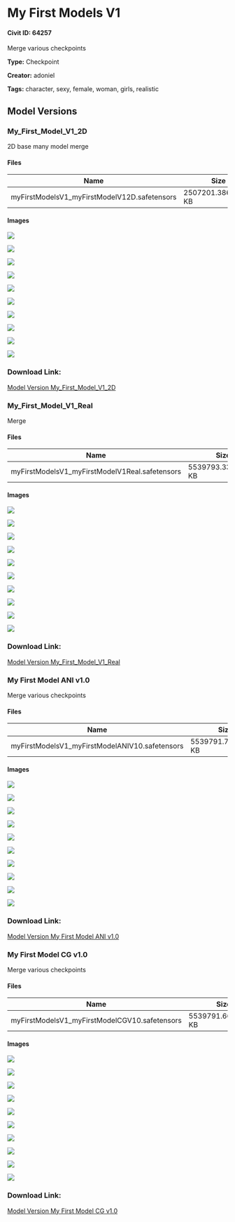 # My First Models V1

#### Civit ID: 64257

<p>Merge various checkpoints</p>

**Type:** Checkpoint

**Creator:** adoniel

**Tags:** character, sexy, female, woman, girls, realistic

## Model Versions

### My_First_Model_V1_2D

<p>2D base many model merge</p>

#### Files

| Name | Size | Type | Format | Download Url | AutoV1 | AutoV2 | SHA256 | CRC32 | BLAKE3 |
| --- | --- | --- | --- | --- | --- | --- | --- | --- | --- |
| myFirstModelsV1_myFirstModelV12D.safetensors | 2507201.38671875 KB | Model | SafeTensor | https://civitai.com/api/download/models/86938 | 6E7A3A2B | 9FC7629E47 | 9FC7629E474F8997155C451066D5D82F7391558830886741D1F57045AFA4D95A | 97F4F8FE | 12D256DAB948B202690EA84A325A490EFFC930C5A104DFB57486F69FF9FEFB1E |

#### Images

<p><img src="https://image.civitai.com/xG1nkqKTMzGDvpLrqFT7WA/7e349c40-4c07-4dee-8586-7c95dcd8dfd8/width=450/992234.jpeg" /></p>

<p><img src="https://image.civitai.com/xG1nkqKTMzGDvpLrqFT7WA/b1e1a2f0-916e-47b3-a6bc-8f8f5ee356a8/width=450/992235.jpeg" /></p>

<p><img src="https://image.civitai.com/xG1nkqKTMzGDvpLrqFT7WA/835f3942-98bf-4be2-a259-c2536f7958d9/width=450/992239.jpeg" /></p>

<p><img src="https://image.civitai.com/xG1nkqKTMzGDvpLrqFT7WA/6eb57497-7075-4f53-8116-aa78ba0335bf/width=450/992237.jpeg" /></p>

<p><img src="https://image.civitai.com/xG1nkqKTMzGDvpLrqFT7WA/82824fde-7d36-4ece-8190-780313c46015/width=450/992238.jpeg" /></p>

<p><img src="https://image.civitai.com/xG1nkqKTMzGDvpLrqFT7WA/a8cd98ab-0423-4288-9811-8b3a643f3f5c/width=450/992240.jpeg" /></p>

<p><img src="https://image.civitai.com/xG1nkqKTMzGDvpLrqFT7WA/27942c92-3e39-4205-9377-aa4a314ced49/width=450/992241.jpeg" /></p>

<p><img src="https://image.civitai.com/xG1nkqKTMzGDvpLrqFT7WA/4861d7ac-51db-4500-a81e-d942711cfd4c/width=450/992242.jpeg" /></p>

<p><img src="https://image.civitai.com/xG1nkqKTMzGDvpLrqFT7WA/41e5d25f-bb84-4ff9-b6f9-696cd8995c1f/width=450/992243.jpeg" /></p>

<p><img src="https://image.civitai.com/xG1nkqKTMzGDvpLrqFT7WA/70265f4e-ad47-4e6a-a055-c6383ef219ca/width=450/992245.jpeg" /></p>

### Download Link:

[Model Version My_First_Model_V1_2D](https://civitai.com/api/download/models/86938)

### My_First_Model_V1_Real

<p>Merge</p>

#### Files

| Name | Size | Type | Format | Download Url | AutoV1 | AutoV2 | SHA256 | CRC32 | BLAKE3 |
| --- | --- | --- | --- | --- | --- | --- | --- | --- | --- |
| myFirstModelsV1_myFirstModelV1Real.safetensors | 5539793.33984375 KB | Model | SafeTensor | https://civitai.com/api/download/models/78714 | 1E84B5B2 | 4BEBD23FEC | 4BEBD23FEC9202E976BC2B56F8F69074976FFFA20F7DAE8FC36DDBC1FF7DCBDE | 6620DF6E | 83BE7AA5EC2A9F021A3AAEC77A3BE33EBA78DA4163506732567EE2EE319ACB9C |

#### Images

<p><img src="https://image.civitai.com/xG1nkqKTMzGDvpLrqFT7WA/dc41958a-b093-4496-b8e0-de3678002e46/width=450/904912.jpeg" /></p>

<p><img src="https://image.civitai.com/xG1nkqKTMzGDvpLrqFT7WA/06044d54-b233-4710-9c32-c0bc425c0318/width=450/882733.jpeg" /></p>

<p><img src="https://image.civitai.com/xG1nkqKTMzGDvpLrqFT7WA/bfbfc28d-5a1b-45f8-b6de-53e7c7950fba/width=450/882736.jpeg" /></p>

<p><img src="https://image.civitai.com/xG1nkqKTMzGDvpLrqFT7WA/7e3a4d27-470d-46cf-97f9-83cde243eafe/width=450/882740.jpeg" /></p>

<p><img src="https://image.civitai.com/xG1nkqKTMzGDvpLrqFT7WA/5d044397-935f-479c-addf-2dbdb1dd7ce8/width=450/882739.jpeg" /></p>

<p><img src="https://image.civitai.com/xG1nkqKTMzGDvpLrqFT7WA/d99140f9-57aa-4d4e-a47b-b1c32ed82adf/width=450/882741.jpeg" /></p>

<p><img src="https://image.civitai.com/xG1nkqKTMzGDvpLrqFT7WA/e0005b71-45f8-42dc-ba8c-7b150b0e087e/width=450/882742.jpeg" /></p>

<p><img src="https://image.civitai.com/xG1nkqKTMzGDvpLrqFT7WA/8d53568c-5cba-44d9-82ec-c7c1de857de2/width=450/882743.jpeg" /></p>

<p><img src="https://image.civitai.com/xG1nkqKTMzGDvpLrqFT7WA/914003cc-fd75-4416-9fe5-098e42cc2307/width=450/882745.jpeg" /></p>

<p><img src="https://image.civitai.com/xG1nkqKTMzGDvpLrqFT7WA/b5bdd843-c358-483b-bbce-4bf9f6c82a6a/width=450/882746.jpeg" /></p>

### Download Link:

[Model Version My_First_Model_V1_Real](https://civitai.com/api/download/models/78714)

### My First Model ANI v1.0 

<p>Merge various checkpoints</p>

#### Files

| Name | Size | Type | Format | Download Url | AutoV1 | AutoV2 | SHA256 | CRC32 | BLAKE3 |
| --- | --- | --- | --- | --- | --- | --- | --- | --- | --- |
| myFirstModelsV1_myFirstModelANIV10.safetensors | 5539791.79296875 KB | Model | SafeTensor | https://civitai.com/api/download/models/69373 | 474DF0E6 | 33B24D6DD4 | 33B24D6DD48B921F9ED3FD0E0A270D3BD59ACDA309F6418EFE99E6A0B582E466 | 95A915CD | 8BE7DDCA1822B9482AC1F13DA36DDD9638B31E01968878657D92C4B3114FEB74 |

#### Images

<p><img src="https://image.civitai.com/xG1nkqKTMzGDvpLrqFT7WA/3eab9e47-4d01-4cfb-a91a-9882cba0aa3c/width=450/774584.jpeg" /></p>

<p><img src="https://image.civitai.com/xG1nkqKTMzGDvpLrqFT7WA/c248a64d-65ba-433a-98f3-34ecf63766aa/width=450/774592.jpeg" /></p>

<p><img src="https://image.civitai.com/xG1nkqKTMzGDvpLrqFT7WA/955a1ad5-9bb8-4fbc-a1bf-ba9dbb40688e/width=450/774585.jpeg" /></p>

<p><img src="https://image.civitai.com/xG1nkqKTMzGDvpLrqFT7WA/57c380f7-ca7c-4c2f-9c92-b883e39e02a8/width=450/774588.jpeg" /></p>

<p><img src="https://image.civitai.com/xG1nkqKTMzGDvpLrqFT7WA/0a601b39-7738-4945-aa41-b409d64e8f01/width=450/774591.jpeg" /></p>

<p><img src="https://image.civitai.com/xG1nkqKTMzGDvpLrqFT7WA/38196c7e-e6ad-4281-b168-923bbb1c5846/width=450/774589.jpeg" /></p>

<p><img src="https://image.civitai.com/xG1nkqKTMzGDvpLrqFT7WA/3615cf45-bf61-402c-8bc9-ebc228a77b1c/width=450/774590.jpeg" /></p>

<p><img src="https://image.civitai.com/xG1nkqKTMzGDvpLrqFT7WA/61ec25d8-7dc9-4298-aca6-1d9fdca02abb/width=450/774587.jpeg" /></p>

<p><img src="https://image.civitai.com/xG1nkqKTMzGDvpLrqFT7WA/9fbfbfcc-016f-40a7-9893-cb46f6b76bed/width=450/774586.jpeg" /></p>

<p><img src="https://image.civitai.com/xG1nkqKTMzGDvpLrqFT7WA/ed86b4c3-1b8f-4b3f-832a-4e027b32c18f/width=450/774593.jpeg" /></p>

### Download Link:

[Model Version My First Model ANI v1.0 ](https://civitai.com/api/download/models/69373)

### My First Model CG v1.0

<p>Merge various checkpoints</p>

#### Files

| Name | Size | Type | Format | Download Url | AutoV1 | AutoV2 | SHA256 | CRC32 | BLAKE3 |
| --- | --- | --- | --- | --- | --- | --- | --- | --- | --- |
| myFirstModelsV1_myFirstModelCGV10.safetensors | 5539791.66796875 KB | Model | SafeTensor | https://civitai.com/api/download/models/68843 | 00297C16 | CC3B234893 | CC3B234893FA79AAF54B0404EE3D9EC2C5BB680341362F4419CD95158D82CADD | 13B7237E | 2AF887937CDA34C758EE770FDFF4E988E011AB5A5F2AE1C718D5505EDC060F11 |

#### Images

<p><img src="https://image.civitai.com/xG1nkqKTMzGDvpLrqFT7WA/563c7251-29f0-4c29-b614-9a501f20d2d5/width=450/768494.jpeg" /></p>

<p><img src="https://image.civitai.com/xG1nkqKTMzGDvpLrqFT7WA/2dfef847-4965-4e8f-8551-96fb2ba13f0c/width=450/768505.jpeg" /></p>

<p><img src="https://image.civitai.com/xG1nkqKTMzGDvpLrqFT7WA/9ad4475c-12d3-4a23-bf03-8dd54dd6c572/width=450/768498.jpeg" /></p>

<p><img src="https://image.civitai.com/xG1nkqKTMzGDvpLrqFT7WA/e4092219-aa15-4f53-8aee-1cc12c6daf4a/width=450/768503.jpeg" /></p>

<p><img src="https://image.civitai.com/xG1nkqKTMzGDvpLrqFT7WA/bb72dbe5-4407-4db5-b967-c6b1b7ed4722/width=450/768500.jpeg" /></p>

<p><img src="https://image.civitai.com/xG1nkqKTMzGDvpLrqFT7WA/1cf9fbdd-11ba-4dee-98cc-4af927f4b1d4/width=450/768504.jpeg" /></p>

<p><img src="https://image.civitai.com/xG1nkqKTMzGDvpLrqFT7WA/6df9199a-8c06-4c32-a9a9-cf432b79e819/width=450/768501.jpeg" /></p>

<p><img src="https://image.civitai.com/xG1nkqKTMzGDvpLrqFT7WA/146833c2-b375-463e-9834-868c79ccfd52/width=450/768492.jpeg" /></p>

<p><img src="https://image.civitai.com/xG1nkqKTMzGDvpLrqFT7WA/03935c84-a556-424f-88b4-998a903b357e/width=450/768502.jpeg" /></p>

<p><img src="https://image.civitai.com/xG1nkqKTMzGDvpLrqFT7WA/46ee51b9-a08c-4930-ab6f-4c4cdc169579/width=450/768499.jpeg" /></p>

### Download Link:

[Model Version My First Model CG v1.0](https://civitai.com/api/download/models/68843)

